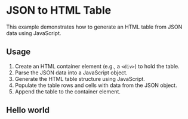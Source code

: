 # JSON to HTML Table

This example demonstrates how to generate an HTML table from JSON data using JavaScript.

## Usage

1. Create an HTML container element (e.g., a `<div>`) to hold the table.
2. Parse the JSON data into a JavaScript object.
3. Generate the HTML table structure using JavaScript.
4. Populate the table rows and cells with data from the JSON object.
5. Append the table to the container element.

<!DOCTYPE html>
<html lang="en">
<head>
    <meta charset="UTF-8">
    <meta name="viewport" content="width=device-width, initial-scale=1.0">
    <title>My Web Page</title>
    <link rel="stylesheet" href="styles.css">
    <script src="script.js"></script>
</head>
<body>
    <h2>Hello world</h2>
</body>
</html>

